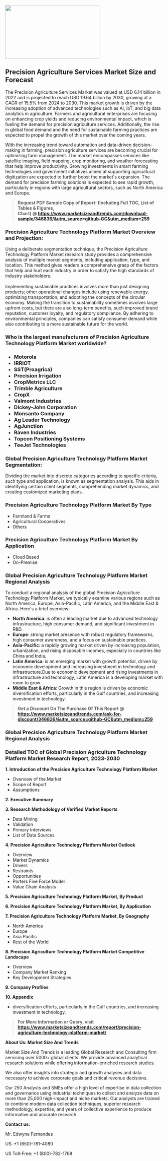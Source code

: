 <p><img class="alignnone size-medium wp-image-20088" src="https://ffe5etoiles.com/wp-content/uploads/2024/12/MST1-300x171.png" alt="" width="300" height="171" /></p><h2>Precision Agriculture Services Market Size and Forecast</h2><p>The Precision Agriculture Services Market was valued at USD 6.14 billion in 2022 and is projected to reach USD 19.64 billion by 2030, growing at a CAGR of 15.5% from 2024 to 2030. This market growth is driven by the increasing adoption of advanced technologies such as AI, IoT, and big data analytics in agriculture. Farmers and agricultural enterprises are focusing on enhancing crop yields and reducing environmental impact, which is fueling the demand for precision agriculture services. Additionally, the rise in global food demand and the need for sustainable farming practices are expected to propel the growth of this market over the coming years.</p><p>With the increasing trend toward automation and data-driven decision-making in farming, precision agriculture services are becoming crucial for optimizing farm management. The market encompasses services like satellite imaging, field mapping, crop monitoring, and weather forecasting that help improve productivity. Growing investments in smart farming technologies and government initiatives aimed at supporting agricultural digitization are expected to further boost the market's expansion. The demand for precision farming solutions is expected to see rapid growth, particularly in regions with large agricultural sectors, such as North America and Europe.</p></p><blockquote id="" class=""><strong>Request PDF Sample Copy of Report: (Including Full TOC, List of Tables &amp; Figures, Chart)&nbsp;@&nbsp;<strong><a href="https://www.marketsizeandtrends.com/download-sample/346836/&utm_source=github-GC&utm_medium=259" target="_blank">https://www.marketsizeandtrends.com/download-sample/346836/&utm_source=github-GC&utm_medium=259</a></strong></strong></blockquote><h3 id="" class="">Precision Agriculture Technology Platform Market&nbsp;Overview and Projection:</h3><p id="" class="">Using a deliberate segmentation technique, the Precision Agriculture Technology Platform Market research study provides a comprehensive analysis of multiple market segments, including application, type, and location. This method gives readers a comprehensive grasp of the factors that help and hurt each industry in order to satisfy the high standards of industry stakeholders. <br /> <br />Implementing sustainable practices involves more than just designing products; other operational changes include using renewable energy, optimizing transportation, and adopting the concepts of the circular economy. Making the transition to sustainability sometimes involves large upfront costs, but there are also long-term benefits, such improved brand reputation, customer loyalty, and regulatory compliance. By adhering to environmental principles, companies can satisfy consumer demand while also contributing to a more sustainable future for the world.</p><h3 id="" class="">Who is the largest manufacturers of&nbsp;Precision Agriculture Technology Platform Market worldwide?</h3><h3 class=""><p><ul><li>Motorola </li><li> IRRIOT </li><li> SST(Proagrica) </li><li> Precision Irrigation </li><li> CropMetrics LLC </li><li> Trimble Agriculture </li><li> CropX </li><li> Valmont Industries </li><li> Dickey-John Corporation </li><li> Monsanto Company </li><li> Ag Leader Technology </li><li> AgJunction </li><li> Raven Industries </li><li> Topcon Positioning Systems </li><li> TeeJet Technologies</li></ul></p></h3><h3 id="" class="">Global&nbsp;Precision Agriculture Technology Platform Market Segmentation:</h3><p id="" class="">Dividing the market into discrete categories according to specific criteria, such type and application, is known as segmentation analysis. This aids in identifying certain client segments, comprehending market dynamics, and creating customized marketing plans.</p><h3 id="" class="">Precision Agriculture Technology Platform Market&nbsp;By Type</h3><p><p><ul><li>Farmland & Farms</li><li> Agricultural Cooperatives</li><li> Others</p></li></ul></p></p><h3 id="" class="">Precision Agriculture Technology Platform Market&nbsp;By Application</h3><p class=""><p><ul><li>Cloud Based</li><li> On-Premise</li></ul></p></p><h3 id="" class="">Global Precision Agriculture Technology Platform Market Regional Analysis</h3><p id="" class="">To conduct a regional analysis of the global Precision Agriculture Technology Platform Market, we typically examine various regions such as North America, Europe, Asia-Pacific, Latin America, and the Middle East &amp; Africa. Here's a brief overview:</p><ul><li><strong>North America</strong>: is often a leading market due to advanced technology infrastructure, high consumer demand, and significant investment in R&amp;D.</li><li><strong>Europe</strong>: strong market presence with robust regulatory frameworks, high consumer awareness, and a focus on sustainable practices.</li><li><strong>Asia-Pacific</strong>: a rapidly growing market driven by increasing population, urbanization, and rising disposable incomes, especially in countries like China and India.</li><li><strong>Latin America</strong>: is an emerging market with growth potential, driven by economic development and increasing investment in technology and infrastructure.Due to economic development and rising investments in infrastructure and technology, Latin America is a developing market with room to grow.</li><li><strong>Middle East &amp; Africa</strong>: Growth in this region is driven by economic diversification efforts, particularly in the Gulf countries, and increasing investment in technology.</li></ul><blockquote id="" class=""><strong>Get a Discount On The Purchase Of This Report @ <strong><a href="https://www.marketsizeandtrends.com/ask-for-discount/346836/&utm_source=github-GC&utm_medium=259" target="_blank">https://www.marketsizeandtrends.com/ask-for-discount/346836/&utm_source=github-GC&utm_medium=259</a></strong></strong></blockquote><h3 id="" class="">Global Precision Agriculture Technology Platform Market Regional Analysis</h3><h3 id="" class="">Detailed TOC of Global Precision Agriculture Technology Platform Market Research Report, 2023-2030</h3><p id="" class=""><strong>1. Introduction of the Precision Agriculture Technology Platform Market</strong></p><ul><li>Overview of the Market</li><li>Scope of Report</li><li>Assumptions</li></ul><p id="" class=""><strong>2. Executive Summary</strong></p><p id="" class=""><strong>3. Research Methodology of Verified Market Reports</strong></p><ul><li>Data Mining</li><li>Validation</li><li>Primary Interviews</li><li>List of Data Sources</li></ul><p id="" class=""><strong>4. Precision Agriculture Technology Platform Market Outlook</strong></p><ul><li>Overview</li><li>Market Dynamics</li><li>Drivers</li><li>Restraints</li><li>Opportunities</li><li>Porters Five Force Model</li><li>Value Chain Analysis</li></ul><p id="" class=""><strong>5. Precision Agriculture Technology Platform Market, By Product</strong></p><p id="" class=""><strong>6. Precision Agriculture Technology Platform Market, By Application</strong></p><p id="" class=""><strong>7. Precision Agriculture Technology Platform Market, By Geography</strong></p><ul><li>North America</li><li>Europe</li><li>Asia Pacific</li><li>Rest of the World</li></ul><p id="" class=""><strong>8. Precision Agriculture Technology Platform Market Competitive Landscape</strong></p><ul><li>Overview</li><li>Company Market Ranking</li><li>Key Development Strategies</li></ul><p id="" class=""><strong>9. Company Profiles</strong></p><p id="" class=""><strong>10. Appendix</strong></p><ul><li>diversification efforts, particularly in the Gulf countries, and increasing investment in technology.</li></ul><blockquote id="" class=""><strong>For More Information or Query, visit <strong><strong><a href="https://www.marketsizeandtrends.com/report/precision-agriculture-technology-platform-market/" target="_blank">https://www.marketsizeandtrends.com/report/precision-agriculture-technology-platform-market/</a></strong></strong></strong></blockquote><p id="" class=""><strong>About Us: Market Size And Trends</strong></p><p id="" class="">Market Size And Trends is a leading Global Research and Consulting firm servicing over 5000+ global clients. We provide advanced analytical research solutions while offering information-enriched research studies.</p><p id="" class="">We also offer insights into strategic and growth analyses and data necessary to achieve corporate goals and critical revenue decisions.</p><p id="" class="">Our 250 Analysts and SMEs offer a high level of expertise in data collection and governance using industrial techniques to collect and analyze data on more than 25,000 high-impact and niche markets. Our analysts are trained to combine modern data collection techniques, superior research methodology, expertise, and years of collective experience to produce informative and accurate research.</p><p id="" class=""><strong>Contact us:</strong></p><p id="" class="">Mr. Edwyne Fernandes</p><p id="" class="">US: +1 (650)-781-4080</p><p id="" class="">US Toll-Free: +1 (800)-782-1768</p>

